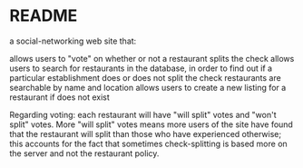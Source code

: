 # README

 a social-networking web site that:

allows users to "vote" on whether or not a restaurant splits the check
allows users to search for restaurants in the database, in order to find out if a particular establishment does or does not split the check
restaurants are searchable by name and location
allows users to create a new listing for a restaurant if does not exist

Regarding voting: each restaurant will have "will split" votes and "won't split" votes. More "will split" votes means more users of the site have found that the restaurant will split than those who have experienced otherwise; this accounts for the fact that sometimes check-splitting is based more on the server and not the restaurant policy.
